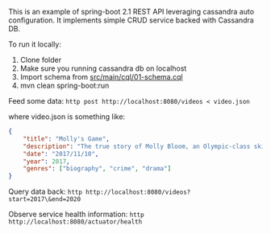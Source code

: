 This is an example of spring-boot 2.1 REST API leveraging cassandra auto configuration.
It implements simple CRUD service backed with Cassandra DB.

To run it locally:
1. Clone folder
2. Make sure you running cassandra db on localhost
3. Import schema from [src/main/cql/01-schema.cql](src/main/cql/01-schema.cql)
4. mvn clean spring-boot:run

Feed some data:
`http post http://localhost:8080/videos < video.json`

where video.json is something like:
```JSON
{
    "title": "Molly's Game",
    "description": "The true story of Molly Bloom, an Olympic-class skier who ran the world's most exclusive high-stakes poker game and became an FBI target.",
    "date": "2017/11/10",
    "year": 2017,
    "genres": ["biography", "crime", "drama"]
}
```

Query data back:
`http http://localhost:8080/videos?start=2017\&end=2020`

Observe service health information:
`http http://localhost:8080/actuator/health`